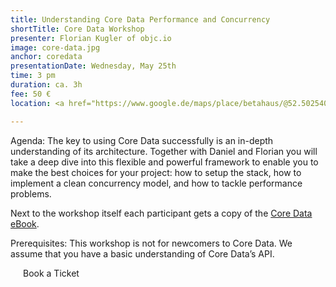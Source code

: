 ```yaml
---
title: Understanding Core Data Performance and Concurrency
shortTitle: Core Data Workshop
presenter: Florian Kugler of objc.io
image: core-data.jpg
anchor: coredata
presentationDate: Wednesday, May 25th
time: 3 pm
duration: ca. 3h
fee: 50 €
location: <a href="https://www.google.de/maps/place/betahaus/@52.5025407,13.4121985,15z/data=!4m5!3m4!1s0x0:0x1687d2a7997ddff1!8m2!3d52.5025407!4d13.4121985?sa=X&ved=0ahUKEwiKzbOZ3PTMAhUKOxQKHadRCrUQ_BIIhAEwDQ" target="_blank">betahaus Berlin</a>

---
```


<p>Agenda: The key to using Core Data successfully is an in-depth understanding of its architecture. Together with Daniel and Florian you will take a deep dive into this flexible and powerful framework to enable you to make the best choices for your project: how to setup the stack, how to implement a clean concurrency model, and how to tackle performance problems.</p>

<p>Next to the workshop itself each participant gets a copy of the <a href="https://www.objc.io/books/core-data" target="_blank">Core Data eBook</a>.</p>

<p>Prerequisites: This workshop is not for newcomers to Core Data. We assume that you have a basic understanding of Core Data’s API.</p>

<div class="uk-text-center uk-width-large-1-1 uk-width-medium-1-2  uk-width-small-1-1 uk-margin-large-top">
		<a class="btn uk-button-large" style="padding:20px; text-decoration: none;" href="https://ti.to/uikonf/uikonf-2016/with/sepdt6oua2a" target="_blank">Book a Ticket</a>
</div>

